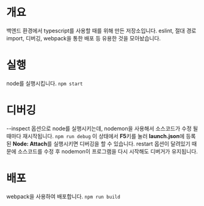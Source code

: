 # 개요
백엔드 환경에서 typescript를 사용할 때를 위해 만든 저장소입니다. eslint, 절대 경로 import, 디버깅, webpack을 통한 배포 등 유용한 것을 모아놨습니다. 

# 실행
node를 실행시킵니다.
```npm start```

# 디버깅
--inspect 옵션으로 node를 실행시키는데, nodemon을 사용해서 소스코드가 수정 될 때마다 재시작됩니다.
```npm run debug```
이 상태에서 **F5**키를 눌러 **launch.json**에 등록된  **Node: Attach**를 실행시키면 디버깅을 할 수 있습니다. restart 옵션이 달려있기 때문에 소스코드를 수정 후 nodemon이 프로그램을 다시 시작해도 디버거가 유지됩니다.

# 배포
webpack을 사용하여 배포합니다.
```npm run build```